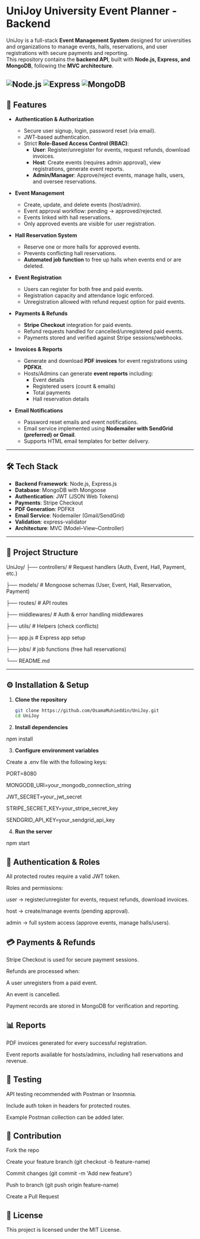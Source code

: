 # UniJoy University Event Planner - Backend

UniJoy is a full-stack **Event Management System** designed for universities and organizations to manage events, halls, reservations, and user registrations with secure payments and reporting.  
This repository contains the **backend API**, built with **Node.js, Express, and MongoDB**, following the **MVC architecture**.

![Node.js](https://img.shields.io/badge/Node.js-339933?style=for-the-badge&logo=node.js&logoColor=white)
![Express](https://img.shields.io/badge/Express.js-000000?style=for-the-badge&logo=express&logoColor=white)
![MongoDB](https://img.shields.io/badge/MongoDB-47A248?style=for-the-badge&logo=mongodb&logoColor=white)
---

## 🚀 Features

- **Authentication & Authorization**
  - Secure user signup, login, password reset (via email).
  - JWT-based authentication.
  - Strict **Role-Based Access Control (RBAC)**:  
    - **User**: Register/unregister for events, request refunds, download invoices.  
    - **Host**: Create events (requires admin approval), view registrations, generate event reports.  
    - **Admin/Manager**: Approve/reject events, manage halls, users, and oversee reservations.

- **Event Management**
  - Create, update, and delete events (host/admin).
  - Event approval workflow: pending → approved/rejected.
  - Events linked with hall reservations.
  - Only approved events are visible for user registration.

- **Hall Reservation System**
  - Reserve one or more halls for approved events.
  - Prevents conflicting hall reservations.
  - **Automated job function** to free up halls when events end or are deleted.

- **Event Registration**
  - Users can register for both free and paid events.
  - Registration capacity and attendance logic enforced.
  - Unregistration allowed with refund request option for paid events.

- **Payments & Refunds**
  - **Stripe Checkout** integration for paid events.
  - Refund requests handled for cancelled/unregistered paid events.
  - Payments stored and verified against Stripe sessions/webhooks.

- **Invoices & Reports**
  - Generate and download **PDF invoices** for event registrations using **PDFKit**.
  - Hosts/Admins can generate **event reports** including:  
    - Event details  
    - Registered users (count & emails)  
    - Total payments  
    - Hall reservation details  

- **Email Notifications**
  - Password reset emails and event notifications.
  - Email service implemented using **Nodemailer with SendGrid (preferred) or Gmail**.
  - Supports HTML email templates for better delivery.

---

## 🛠️ Tech Stack

- **Backend Framework**: Node.js, Express.js  
- **Database**: MongoDB with Mongoose  
- **Authentication**: JWT (JSON Web Tokens)  
- **Payments**: Stripe Checkout  
- **PDF Generation**: PDFKit  
- **Email Service**: Nodemailer (Gmail/SendGrid)  
- **Validation**: express-validator  
- **Architecture**: MVC (Model–View–Controller)

---

## 📂 Project Structure

UniJoy/
├── controllers/ # Request handlers (Auth, Event, Hall, Payment, etc.)

├── models/ # Mongoose schemas (User, Event, Hall, Reservation, Payment)

├── routes/ # API routes

├── middlewares/ # Auth & error handling middlewares

├── utils/ # Helpers (check conflicts)

├── app.js # Express app setup

├── jobs/ # job functions (free hall reservations) 

└── README.md

---

## ⚙️ Installation & Setup

1. **Clone the repository**
   ```bash
   git clone https://github.com/OsamaMuhieddin/UniJoy.git
   cd UniJoy
   
2. **Install dependencies**

npm install

3. **Configure environment variables**
   
Create a .env file with the following keys:

PORT=8080

MONGODB_URI=your_mongodb_connection_string

JWT_SECRET=your_jwt_secret

STRIPE_SECRET_KEY=your_stripe_secret_key

SENDGRID_API_KEY=your_sendgrid_api_key


4. **Run the server**

npm start


## 🔑 Authentication & Roles

All protected routes require a valid JWT token.

Roles and permissions:

user → register/unregister for events, request refunds, download invoices.

host → create/manage events (pending approval).

admin → full system access (approve events, manage halls/users).


## 💳 Payments & Refunds

Stripe Checkout is used for secure payment sessions.

Refunds are processed when:

A user unregisters from a paid event.

An event is cancelled.

Payment records are stored in MongoDB for verification and reporting.

## 📊 Reports

PDF invoices generated for every successful registration.

Event reports available for hosts/admins, including hall reservations and revenue.


## 🧪 Testing

API testing recommended with Postman or Insomnia.

Include auth token in headers for protected routes.

Example Postman collection can be added later.


## 🤝 Contribution

Fork the repo

Create your feature branch (git checkout -b feature-name)

Commit changes (git commit -m 'Add new feature')

Push to branch (git push origin feature-name)

Create a Pull Request


## 📄 License

This project is licensed under the MIT License.

